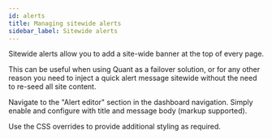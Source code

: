 ```yaml
---
id: alerts
title: Managing sitewide alerts
sidebar_label: Sitewide alerts
---
```


Sitewide alerts allow you to add a site-wide banner at the top of every page.

This can be useful when using Quant as a failover solution, or for any other reason you need to inject a quick alert message sitewide without the need to re-seed all site content.

Navigate to the "Alert editor" section in the dashboard navigation. Simply enable and configure with title and message body (markup supported).

Use the CSS overrides to provide additional styling as required.